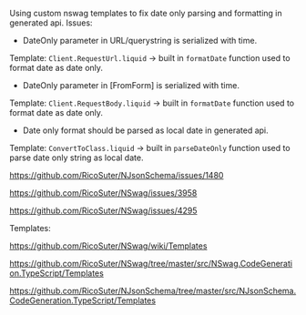 Using custom nswag templates to fix date only parsing and formatting in generated api. Issues:

- DateOnly parameter in URL/querystring is serialized with time.

Template: `Client.RequestUrl.liquid` -> built in `formatDate` function used to format date as date only.

- DateOnly parameter in [FromForm] is serialized with time.

Template: `Client.RequestBody.liquid` -> built in `formatDate` function used to format date as date only.

- Date only format should be parsed as local date in generated api.

Template: `ConvertToClass.liquid` -> built in `parseDateOnly` function used to parse date only string as local date.


https://github.com/RicoSuter/NJsonSchema/issues/1480

https://github.com/RicoSuter/NSwag/issues/3958

https://github.com/RicoSuter/NSwag/issues/4295

Templates:

https://github.com/RicoSuter/NSwag/wiki/Templates

https://github.com/RicoSuter/NSwag/tree/master/src/NSwag.CodeGeneration.TypeScript/Templates

https://github.com/RicoSuter/NJsonSchema/tree/master/src/NJsonSchema.CodeGeneration.TypeScript/Templates